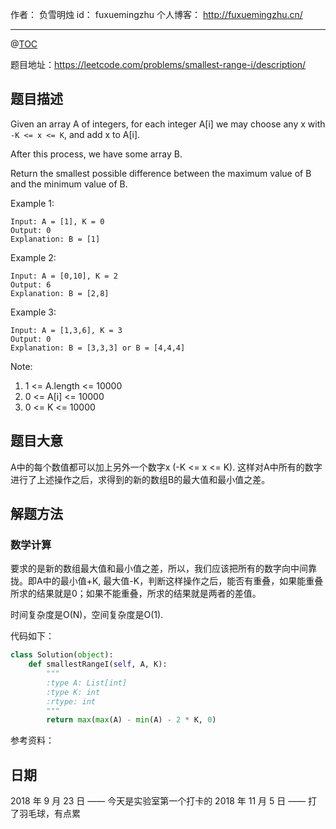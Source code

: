 
作者： 		负雪明烛 
id：				fuxuemingzhu
个人博客：	http://fuxuemingzhu.cn/

---
@[TOC](目录)

题目地址：https://leetcode.com/problems/smallest-range-i/description/

## 题目描述

Given an array A of integers, for each integer A[i] we may choose any x with ``-K <= x <= K``, and add x to A[i].

After this process, we have some array B.

Return the smallest possible difference between the maximum value of B and the minimum value of B.
 
Example 1:

    Input: A = [1], K = 0
    Output: 0
    Explanation: B = [1]

Example 2:

    Input: A = [0,10], K = 2
    Output: 6
    Explanation: B = [2,8]

Example 3:

    Input: A = [1,3,6], K = 3
    Output: 0
    Explanation: B = [3,3,3] or B = [4,4,4]
 

Note:

1. 1 <= A.length <= 10000
1. 0 <= A[i] <= 10000
1. 0 <= K <= 10000

## 题目大意

A中的每个数值都可以加上另外一个数字x (-K <= x <= K). 这样对A中所有的数字进行了上述操作之后，求得到的新的数组B的最大值和最小值之差。

## 解题方法

### 数学计算

要求的是新的数组最大值和最小值之差，所以，我们应该把所有的数字向中间靠拢。即A中的最小值+K, 最大值-K，判断这样操作之后，能否有重叠，如果能重叠所求的结果就是0；如果不能重叠，所求的结果就是两者的差值。

时间复杂度是O(N)，空间复杂度是O(1).

代码如下：

```python
class Solution(object):
    def smallestRangeI(self, A, K):
        """
        :type A: List[int]
        :type K: int
        :rtype: int
        """
        return max(max(A) - min(A) - 2 * K, 0)
```

参考资料：

## 日期

2018 年 9 月 23 日 —— 今天是实验室第一个打卡的
2018 年 11 月 5 日 —— 打了羽毛球，有点累

  [1]: https://s3-lc-upload.s3.amazonaws.com/uploads/2018/07/17/question_11.jpg
